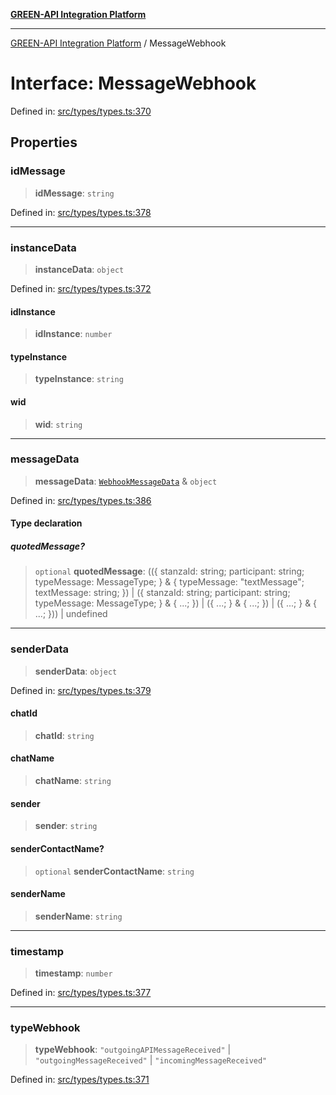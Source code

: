 [**GREEN-API Integration Platform**](../README.md)

***

[GREEN-API Integration Platform](../globals.md) / MessageWebhook

# Interface: MessageWebhook

Defined in: [src/types/types.ts:370](https://github.com/green-api/greenapi-integration/blob/0c6468d26acd573ad1def9f01a1af819fb76eb31/src/types/types.ts#L370)

## Properties

### idMessage

> **idMessage**: `string`

Defined in: [src/types/types.ts:378](https://github.com/green-api/greenapi-integration/blob/0c6468d26acd573ad1def9f01a1af819fb76eb31/src/types/types.ts#L378)

***

### instanceData

> **instanceData**: `object`

Defined in: [src/types/types.ts:372](https://github.com/green-api/greenapi-integration/blob/0c6468d26acd573ad1def9f01a1af819fb76eb31/src/types/types.ts#L372)

#### idInstance

> **idInstance**: `number`

#### typeInstance

> **typeInstance**: `string`

#### wid

> **wid**: `string`

***

### messageData

> **messageData**: [`WebhookMessageData`](../type-aliases/WebhookMessageData.md) & `object`

Defined in: [src/types/types.ts:386](https://github.com/green-api/greenapi-integration/blob/0c6468d26acd573ad1def9f01a1af819fb76eb31/src/types/types.ts#L386)

#### Type declaration

##### quotedMessage?

> `optional` **quotedMessage**: ((\{ stanzaId: string; participant: string; typeMessage: MessageType; \} & \{ typeMessage: "textMessage"; textMessage: string; \}) \| (\{ stanzaId: string; participant: string; typeMessage: MessageType; \} & \{ ...; \}) \| (\{ ...; \} & \{ ...; \}) \| (\{ ...; \} & \{ ...; \})) \| undefined

***

### senderData

> **senderData**: `object`

Defined in: [src/types/types.ts:379](https://github.com/green-api/greenapi-integration/blob/0c6468d26acd573ad1def9f01a1af819fb76eb31/src/types/types.ts#L379)

#### chatId

> **chatId**: `string`

#### chatName

> **chatName**: `string`

#### sender

> **sender**: `string`

#### senderContactName?

> `optional` **senderContactName**: `string`

#### senderName

> **senderName**: `string`

***

### timestamp

> **timestamp**: `number`

Defined in: [src/types/types.ts:377](https://github.com/green-api/greenapi-integration/blob/0c6468d26acd573ad1def9f01a1af819fb76eb31/src/types/types.ts#L377)

***

### typeWebhook

> **typeWebhook**: `"outgoingAPIMessageReceived"` \| `"outgoingMessageReceived"` \| `"incomingMessageReceived"`

Defined in: [src/types/types.ts:371](https://github.com/green-api/greenapi-integration/blob/0c6468d26acd573ad1def9f01a1af819fb76eb31/src/types/types.ts#L371)
